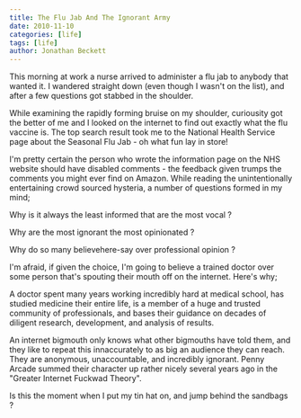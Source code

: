 ```yaml
---
title: The Flu Jab And The Ignorant Army
date: 2010-11-10
categories: [life]
tags: [life]
author: Jonathan Beckett
---
```


This morning at work a nurse arrived to administer a flu jab to anybody that wanted it. I wandered straight down (even though I wasn't on the list), and after a few questions got stabbed in the shoulder.

While examining the rapidly forming bruise on my shoulder, curiousity got the better of me and I looked on the internet to find out exactly what the flu vaccine is. The top search result took me to the National Health Service page about the Seasonal Flu Jab - oh what fun lay in store!

I'm pretty certain the person who wrote the information page on the NHS website should have disabled comments - the feedback given trumps the comments you might ever find on Amazon. While reading the unintentionally entertaining crowd sourced hysteria, a number of questions formed in my mind;

Why is it always the least informed that are the most vocal ?

Why are the most ignorant the most opinionated ?

Why do so many believehere-say over professional opinion ?

I'm afraid, if given the choice, I'm going to believe a trained doctor over some person that's spouting their mouth off on the internet. Here's why;

A doctor spent many years working incredibly hard at medical school, has studied medicine their entire life, is a member of a huge and trusted community of professionals, and bases their guidance on decades of diligent research, development, and analysis of results.

An internet bigmouth only knows what other bigmouths have told them, and they like to repeat this innaccurately to as big an audience they can reach. They are anonymous, unaccountable, and incredibly ignorant. Penny Arcade summed their character up rather nicely several years ago in the "Greater Internet Fuckwad Theory".

Is this the moment when I put my tin hat on, and jump behind the sandbags ?